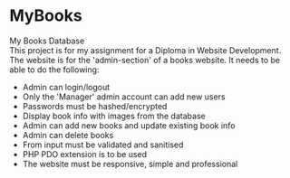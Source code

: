 # MyBooks
My Books Database <br>
This project is for my assignment for a Diploma in Website Development.<br>
The website is for the 'admin-section' of a books website.
It needs to be able to do the following:
 - Admin can login/logout
 - Only the 'Manager' admin account can add new users
 - Passwords must be hashed/encrypted
 - Display book info with images from the database
 - Admin can add new books and update existing book info
 - Admin can delete books
 - From input must be validated and sanitised
 - PHP PDO extension is to be used
 - The website must be responsive, simple and professional